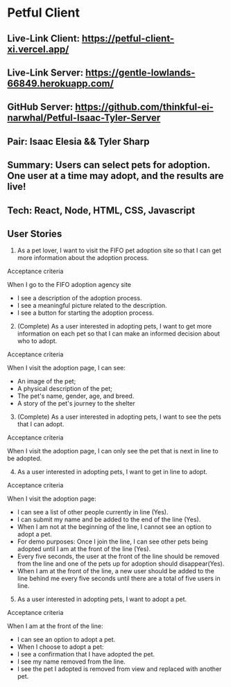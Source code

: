 # Petful Client

## Live-Link Client: https://petful-client-xi.vercel.app/
## Live-Link Server: https://gentle-lowlands-66849.herokuapp.com/
## GitHub Server: https://github.com/thinkful-ei-narwhal/Petful-Isaac-Tyler-Server
## Pair: Isaac Elesia && Tyler Sharp
## Summary: Users can select pets for adoption. One user at a time may adopt, and the results are live!
## Tech: React, Node, HTML, CSS, Javascript
## User Stories

1. As a pet lover, I want to visit the FIFO pet adoption site
   so that I can get more information about the adoption process.

Acceptance criteria

When I go to the FIFO adoption agency site

- I see a description of the adoption process.
- I see a meaningful picture related to the description.
- I see a button for starting the adoption process.

2. (Complete) As a user interested in adopting pets, I want to get more information
   on each pet so that I can make an informed decision about who to adopt.

Acceptance criteria

When I visit the adoption page, I can see:

- An image of the pet;
- A physical description of the pet;
- The pet's name, gender, age, and breed.
- A story of the pet's journey to the shelter

3. (Complete) As a user interested in adopting pets,
   I want to see the pets that I can adopt.

Acceptance criteria

When I visit the adoption page, I can only see the
pet that is next in line to be adopted.

4. As a user interested in adopting pets, I want to get in line to adopt.

Acceptance criteria

When I visit the adoption page:

- I can see a list of other people currently in line (Yes).
- I can submit my name and be added to the end of the line (Yes).
- When I am not at the beginning of the line, I cannot see an option to adopt a pet.
- For demo purposes: Once I join the line, I can see other pets being adopted until I am at the front of the line (Yes).
- Every five seconds, the user at the front of the line should be removed from the line and one of the pets up for adoption should disappear(Yes).
- When I am at the front of the line, a new user should be added to the line behind me every five seconds until there are a total of five users in line.

5. As a user interested in adopting pets, I want to adopt a pet.

Acceptance criteria

When I am at the front of the line:

- I can see an option to adopt a pet.
- When I choose to adopt a pet:
- I see a confirmation that I have adopted the pet.
- I see my name removed from the line.
- I see the pet I adopted is removed from view and replaced with another pet.

